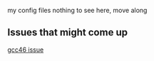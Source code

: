 my config files
nothing to see here, move along

## Issues that might come up
[gcc46 issue](http://stackoverflow.com/questions/20086965/no-available-formula-for-gcc46-while-installing-ruby-1-9-3-on-os-x-with-rvm)